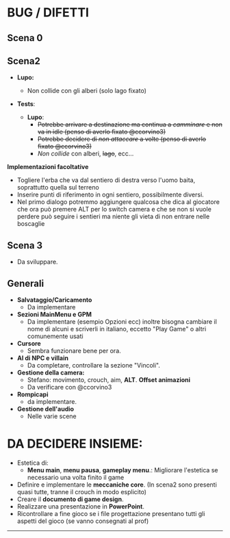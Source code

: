 # **BUG / DIFETTI**

## Scena 0 

## Scena2

- **Lupo:**
  - Non collide con gli alberi (solo lago fixato)

- **Tests**:
  - **Lupo**:
    - ~~Potrebbe arrivare a destinazione ma continua a _camminare_ e non va in idle (penso di averlo fixato @ccorvino3)~~ 
    - ~~Potrebbe decidere di _non attaccare_ a volte (penso di averlo fixato @ccorvino3)~~
    - _Non collide_ con alberi, ~~lago~~, ecc...

**Implementazioni facoltative**
  - Togliere l'erba che va dal sentiero di destra verso l'uomo baita, soprattutto quella sul terreno
  - Inserire punti di riferimento in ogni sentiero, possibilmente diversi.
  - Nel primo dialogo potremmo aggiungere qualcosa che dica al giocatore che ora può premere ALT per lo switch camera e che se non si vuole perdere 
    può seguire i sentieri ma niente gli vieta di non entrare nelle boscaglie

## Scena 3

- Da sviluppare.

## Generali

- **Salvataggio/Caricamento**
  - Da implementare
- **Sezioni MainMenu e GPM**
  - Da implementare (esempio Opzioni ecc) inoltre bisogna cambiare il nome di alcuni e scriverli in italiano, eccetto "Play Game" o altri comunemente usati
- **Cursore**
  - Sembra funzionare bene per ora.
- **AI di NPC e villain**
  - Da completare, controllare la sezione "Vincoli".
- **Gestione della camera:**
  - Stefano: movimento, crouch, aim, **ALT**.
    **Offset animazioni**
  - Da verificare con @ccorvino3
- **Rompicapi**
  - da implementare.
- **Gestione dell'audio**
  - Nelle varie scene

# **DA DECIDERE INSIEME:**

- Estetica di:
  - **Menu main**, **menu pausa**, **gameplay menu**.: Migliorare l'estetica se necessario una volta finito il game
- Definire e implementare le **meccaniche core**. (In scena2 sono presenti quasi tutte, tranne il crouch in modo esplicito)
- Creare il **documento di game design**.
- Realizzare una presentazione in **PowerPoint**.
- Ricontrollare a fine gioco se i file progettazione presentano tutti gli aspetti del gioco (se vanno consegnati al prof)

---
